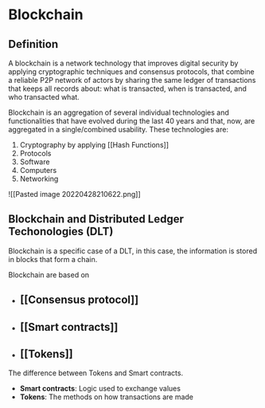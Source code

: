 # Blockchain 
## Definition

A blockchain is a network technology that improves digital security by applying cryptographic techniques and consensus protocols, that combine a reliable P2P network of actors by sharing the same ledger of transactions that keeps all records about: what is transacted, when is transacted, and who transacted what.

Blockchain is an aggregation of several individual technologies and functionalities that have evolved during the last 40 years and that, now, are aggregated in a single/combined usability. These technologies are:

1. Cryptography by applying [[Hash Functions]] 
2. Protocols
3. Software
4. Computers
5. Networking

![[Pasted image 20220428210622.png]]


## Blockchain and Distributed Ledger Techonologies (DLT)
Blockchain is a specific case of a DLT, in this case, the information is stored in blocks that form a chain.

Blockchain are based on

* ## [[Consensus protocol]]
* ## [[Smart contracts]]
* ## [[Tokens]]

The difference between Tokens and Smart contracts.
* **Smart contracts**: Logic used to exchange values
* **Tokens**: The methods on how transactions are made

